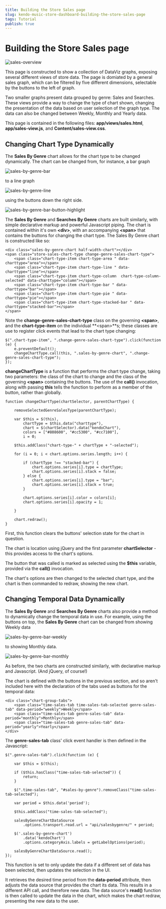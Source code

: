 ```yaml
---
title: Building the Store Sales page
slug: kendo-music-store-dashboard-building-the-store-sales-page
tags: Tutorial
publish: true
---
```



# Building the Store Sales page

![sales-overview](/tutorials/asp-net/kendo-music-store/music-store-dashboard/images/sales-overview.png)

This page is constructed to show a collection of DataViz graphs, exposing several different views of store data. The page is domiated by a general sales graph, which can be filtered by five different dimensions, selectable by the buttons to the left of graph.

Two smaller graphs present data grouped by genre: Sales and Searches. These views provide a way to change the type of chart shown, changing the presentation of the data based on user selection of the graph type. The data can also be changed between Weekly, Monthly and Yearly data.

This page is contained in the following files: **app/views/sales.html**, **app/sales-view.js**, and **Content/sales-view.css**.

## Changing Chart Type Dynamically

The **Sales By Genre** chart allows for the chart type to be changed dynamically. The chart can be changed from, for instance, a bar graph

![sales-by-genre-bar](/tutorials/asp-net/kendo-music-store/music-store-dashboard/images/sales-by-genre-bar.png)

to a line graph

![sales-by-genre-line](/tutorials/asp-net/kendo-music-store/music-store-dashboard/images/sales-by-genre-line.png)

using the buttons down the right side.

![sales-by-genre-bar-button-highlight](/tutorials/asp-net/kendo-music-store/music-store-dashboard/images/sales-by-genre-bar-button-highlight.png)

The **Sales By Genre** and **Searches By Genre** charts are built similarly, with simple declarative markup and powerful Javascript piping. The chart is contained within it's own **&lt;div&gt;**, with an accompanying **&lt;span&gt;** that contains the buttons for changing the chart type. The Sales By Genre chart is constructed like so:

	<div class="sales-by-genre-chart half-width-chart"></div>
    <span class="store-sales-chart-type change-genre-sales-chart-type">
       	<span class="chart-type-item chart-type-area " data-charttype="area"></span>
        <span class="chart-type-item chart-type-line " data-charttype="line"></span>
        <span class="chart-type-item chart-type-column  chart-type-column-selected" data-charttype="column"></span>
        <span class="chart-type-item chart-type-bar " data-charttype="bar"></span>
        <span class="chart-type-item chart-type-pie " data-charttype="pie"></span>
        <span class="chart-type-item chart-type-stacked-bar " data-charttype="stacked-bar"></span>
	</span>

Note the **change-genre-sales-chart-type** class on the governing **&lt;span&gt;**, and the **chart-type-item** on the individual **&lt;span&gt;**s; these classes are use to register click events that lead to the chart type changing:

	$(".chart-type-item", ".change-genre-sales-chart-type").click(function (e) {
        e.preventDefault();
        changeChartType.call(this, ".sales-by-genre-chart", ".change-genre-sales-chart-type");
    });

**changeChartType** is a function that performs the chart type change, taking two parameters: the class of the chart to change and the class of the governing **&lt;span&gt;** containing the buttons. The use of the **call()** invocation, along with passing **this** tells the function to perform as a member of the button, rather than globally.

	function changeChartType(chartSelector, parentChartType) {

        removeSelectedGenreSalesType(parentChartType);

        var $this = $(this),
            chartType = $this.data("charttype"),
            chart = $(chartSelector).data("kendoChart"),
            colors = ["#808600", "#cc5300", "#cc7100"],
            i = 0;

        $this.addClass("chart-type-" + chartType + "-selected");

        for (i = 0; i < chart.options.series.length; i++) {

            if (chartType !== "stacked-bar") {
                chart.options.series[i].type = chartType;
                chart.options.series[i].stack = false;
            } else {
                chart.options.series[i].type = "bar";
                chart.options.series[i].stack = true;
            }

            chart.options.series[i].color = colors[i];
            chart.options.series[i].opacity = 1;
            
        }

        chart.redraw();
    }

First, this function clears the buttons' selection state for the chart in question.

The chart is location using jQuery and the first parameter **chartSelector** - this provides access to the chart's options.

The button that was called is marked as selected using the **$this** variable, provided via the **call()** invocation.

The chart's options are then changed to the selected chart type, and the chart is then commanded to redraw, showing the new chart.

## Changing Temporal Data Dynamically

The **Sales By Genre** and **Searches By Genre** charts also provide a method to dynamically change the temporal data in use. For example, using the buttons on top, the **Sales By Genre** chart can be changed from showing Weekly data

![sales-by-genre-bar-weekly](/tutorials/asp-net/kendo-music-store/music-store-dashboard/images/sales-by-genre-bar.png)

to showing Monthly data.

![sales-by-genre-bar-monthly](/tutorials/asp-net/kendo-music-store/music-store-dashboard/images/sales-by-genre-bar-monthly.png)

As before, the two charts are constructed similarly, with declarative markup and Javascript. (And jQuery, of course!)

The chart is defined with the buttons in the previous section, and so aren't included here with the declaration of the tabs used as buttons for the temporal data:

    <div class="chart-group-tabs">
        <span class="time-sales-tab time-sales-tab-selected genre-sales-tab" data-period="weekly">Weekly</span>
        <span class="time-sales-tab genre-sales-tab" data-period="monthly">Monthly</span>
        <span class="time-sales-tab genre-sales-tab" data-period="yearly">Yearly</span>
    </div>

The **genre-sales-tab** class' click event handler is then defined in the Javascript:

    $(".genre-sales-tab").click(function (e) {

        var $this = $(this);

        if ($this.hasClass("time-sales-tab-selected")) {
            return;
        }

        $(".time-sales-tab", "#sales-by-genre").removeClass("time-sales-tab-selected");

        var period = $this.data('period');

        $this.addClass("time-sales-tab-selected");

        salesByGenreChartDataSource
            .options.transport.read.url = "api/salesbygenre/" + period;

        $('.sales-by-genre-chart')
            .data('kendoChart')
            .options.categoryAxis.labels = getLabelOptions(period);

        salesByGenreChartDataSource.read();
    });

This function is set to only update the data if a different set of data has been selected, then updates the selection in the UI.

It retrieves the desired time period from the **data-period** attribute, then adjusts the data source that provides the chart its data. This results in a different API call, and therefore new data. The data source's **read()** function is then called to update the data in the chart, which makes the chart redraw, presenting the new data to the user.